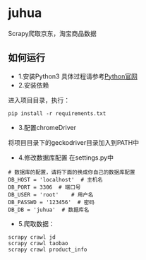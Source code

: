 # juhua
Scrapy爬取京东，淘宝商品数据

## 如何运行
- 1.安装Python3
具体过程请参考[Python官网](https://python.org)
- 2.安装依赖

进入项目目录，执行：
```
pip install -r requirements.txt
```
- 3.配置chromeDriver

将项目目录下的geckodriver目录加入到PATH中
- 4.修改数据库配置
在settings.py中
```
# 数据库的配置，请将下面的换成你自己的数据库配置
DB_HOST = 'localhost'  # 主机名
DB_PORT = 3306  # 端口号
DB_USER = 'root'    # 用户名
DB_PASSWD = '123456'  # 密码
DB_DB = 'juhua'  # 数据库名
```
- 5.爬取数据：
```
scrapy crawl jd
scrapy crawl taobao
scrapy crawl product_info
```
